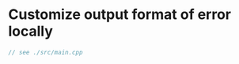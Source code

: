 # Customize output format of error locally

```cpp {include=./src/main.cpp}
// see ./src/main.cpp
```
